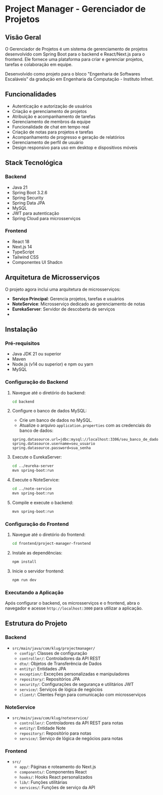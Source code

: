 # Project Manager - Gerenciador de Projetos

## Visão Geral

O Gerenciador de Projetos é um sistema  de gerenciamento de projetos desenvolvido com Spring Boot para o backend e React/Next.js para o frontend. Ele fornece uma plataforma para criar e gerenciar projetos, tarefas e colaboração em equipe.

Desenvolvido como projeto para o bloco "Engenharia de Softwares Escaláveis" da gradução em Engenharia da Computação - Instituto Infnet.

## Funcionalidades

- Autenticação e autorização de usuários
- Criação e gerenciamento de projetos
- Atribuição e acompanhamento de tarefas
- Gerenciamento de membros da equipe
- Funcionalidade de chat em tempo real
- Criação de notas para projetos e tarefas
- Acompanhamento de progresso e geração de relatórios
- Gerenciamento de perfil de usuário
- Design responsivo para uso em desktop e dispositivos móveis

## Stack Tecnológica

### Backend
- Java 21
- Spring Boot 3.2.6
- Spring Security
- Spring Data JPA
- MySQL
- JWT para autenticação
- Spring Cloud para microsserviços

### Frontend
- React 18
- Next.js 14
- TypeScript
- Tailwind CSS
- Componentes UI Shadcn

## Arquitetura de Microsserviços

O projeto agora inclui uma arquitetura de microsserviços:

- **Serviço Principal**: Gerencia projetos, tarefas e usuários
- **NoteService**: Microsserviço dedicado ao gerenciamento de notas
- **EurekaServer**: Servidor de descoberta de serviços
- 
## Instalação

### Pré-requisitos

- Java JDK 21 ou superior
- Maven
- Node.js (v14 ou superior) e npm ou yarn
- MySQL

### Configuração do Backend

1. Navegue até o diretório do backend:
    ```bash
    cd backend
    ```

2. Configure o banco de dados MySQL:
    - Crie um banco de dados no MySQL.
    - Atualize o arquivo `application.properties` com as credenciais do banco de dados:
    ```properties
    spring.datasource.url=jdbc:mysql://localhost:3306/seu_banco_de_dados
    spring.datasource.username=seu_usuario
    spring.datasource.password=sua_senha
    ```
    
3. Execute o EurekaServer:
    ```bash
    cd ../eureka-server
    mvn spring-boot:run
    ```

4. Execute o NoteService:
    ```bash
    cd ../note-service
    mvn spring-boot:run
    ```

5. Compile e execute o backend:
    ```bash
    mvn spring-boot:run
    ```

### Configuração do Frontend

1. Navegue até o diretório do frontend:
    ```bash
    cd frontend/project-manager-frontend
    ```

2. Instale as dependências:
    ```bash
    npm install
    ```

3. Inicie o servidor frontend:
    ```bash
    npm run dev
    ```

### Executando a Aplicação

Após configurar o backend, os microsserviços e o frontend, abra o navegador e acesse `http://localhost:3000` para utilizar a aplicação.

## Estrutura do Projeto

### Backend
- `src/main/java/com/klug/projectmanager/`
  - `config/`: Classes de configuração
  - `controller/`: Controladores da API REST
  - `dto/`: Objetos de Transferência de Dados
  - `entity/`: Entidades JPA
  - `exception/`: Exceções personalizadas e manipuladores
  - `repository/`: Repositórios JPA
  - `security/`: Configurações de segurança e utilitários JWT
  - `service/`: Serviços de lógica de negócios
  - `client/`: Clientes Feign para comunicação com microsserviços

### NoteService
- `src/main/java/com/klug/noteservice/`
  - `controller/`: Controladores da API REST para notas
  - `entity/`: Entidade Note
  - `repository/`: Repositório para notas
  - `service/`: Serviço de lógica de negócios para notas

### Frontend
- `src/`
  - `app/`: Páginas e roteamento do Next.js
  - `components/`: Componentes React
  - `hooks/`: Hooks React personalizados
  - `lib/`: Funções utilitárias
  - `services/`: Funções de serviço da API

